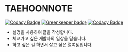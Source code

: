 # TAEHOONNOTE

[![Codacy Badge](https://api.codacy.com/project/badge/Grade/56bb05b8edff4914bca6e88ab5eb99ee)](https://app.codacy.com/app/taehoon02/TAEHOONNOTE?utm_source=github.com&utm_medium=referral&utm_content=taehoon02/TAEHOONNOTE&utm_campaign=Badge_Grade_Dashboard)
[![Greenkeeper badge](https://badges.greenkeeper.io/taehoon02/TAEHOONNOTE.svg)](https://greenkeeper.io/)
[![Codacy Badge](https://api.codacy.com/project/badge/Grade/34b59509436344788e45fde358b946bd)](https://www.codacy.com/app/taehoon02/TAEHOONNOTE?utm_source=github.com&amp;utm_medium=referral&amp;utm_content=taehoon02/TAEHOONNOTE&amp;utm_campaign=Badge_Grade)

- 실명을 사용하여 글을 작성합니다.
- 체교가고 싶은 개발자의 일상을 담습니다.
- 하고 싶은 걸 하면서 살고 싶은 열여덟입니다.
